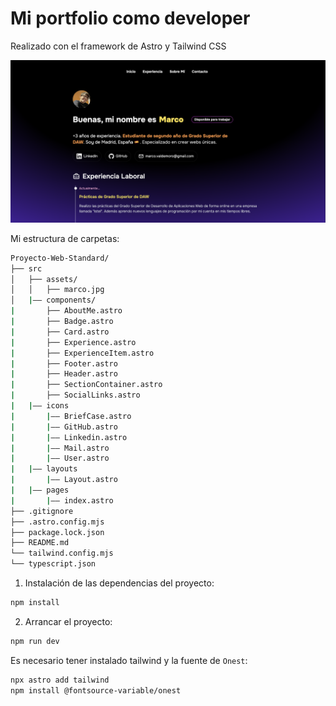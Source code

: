 # Mi portfolio como developer

Realizado con el framework de Astro y Tailwind CSS

![Portfolio Screenshot](image.png)

Mi estructura de carpetas:

```sh
Proyecto-Web-Standard/
├── src
│   ├── assets/
│   │   ├── marco.jpg
│   |—— components/
|       ├── AboutMe.astro
|       ├── Badge.astro
|       ├── Card.astro
|       ├── Experience.astro
|       ├── ExperienceItem.astro
|       ├── Footer.astro
|       ├── Header.astro
|       ├── SectionContainer.astro
|       ├── SocialLinks.astro
|   |―― icons
|       |―― BriefCase.astro
|       |―― GitHub.astro
|       |―― Linkedin.astro
|       |―― Mail.astro
|       |―― User.astro
|   |―― layouts
|       |―― Layout.astro
|   |―― pages
|       |―― index.astro
├── .gitignore
├── .astro.config.mjs
├── package.lock.json
├── README.md
└── tailwind.config.mjs
└── typescript.json
```

1. Instalación de las dependencias del proyecto:

```sh
npm install
```

2. Arrancar el proyecto:

```sh
npm run dev
```

Es necesario tener instalado tailwind y la fuente de `Onest`:

```sh
npx astro add tailwind
npm install @fontsource-variable/onest
```
